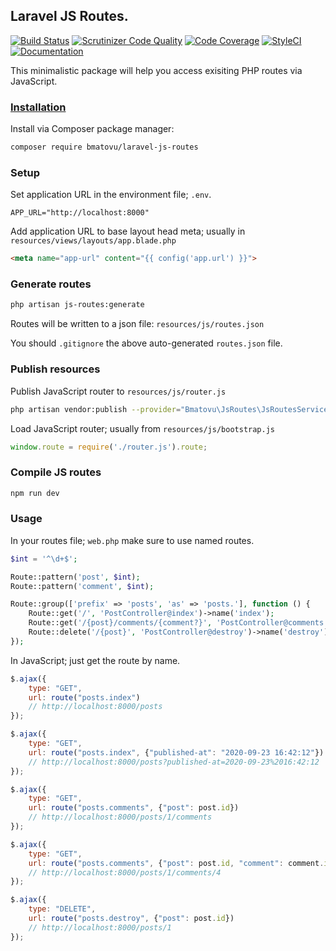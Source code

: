 ## Laravel JS Routes.

[![Build Status](https://travis-ci.org/mtvbrianking/laravel-js-routes.svg?branch=master)](https://travis-ci.org/mtvbrianking/laravel-js-routes)
[![Scrutinizer Code Quality](https://scrutinizer-ci.com/g/mtvbrianking/laravel-js-routes/badges/quality-score.png?b=master)](https://scrutinizer-ci.com/g/mtvbrianking/laravel-js-routes/?branch=master)
[![Code Coverage](https://scrutinizer-ci.com/g/mtvbrianking/laravel-js-routes/badges/coverage.png?b=master)](https://scrutinizer-ci.com/g/mtvbrianking/laravel-js-routes/?branch=master)
[![StyleCI](https://github.styleci.io/repos/269003528/shield?branch=master)](https://github.styleci.io/repos/269003528)
[![Documentation](https://img.shields.io/badge/Documentation-Blue)](https://mtvbrianking.github.io/laravel-js-routes)

This minimalistic package will help you access exisiting PHP routes via JavaScript. 

### [Installation](https://packagist.org/packages/bmatovu/laravel-js-routes)

Install via Composer package manager:

```bash
composer require bmatovu/laravel-js-routes
```

### Setup

Set application URL in the environment file; `.env`.

```
APP_URL="http://localhost:8000"
```

Add application URL to base layout head meta; usually in `resources/views/layouts/app.blade.php`

```html
<meta name="app-url" content="{{ config('app.url') }}">
```

### Generate routes

```bash
php artisan js-routes:generate
```

Routes will be written to a json file: `resources/js/routes.json`

You should `.gitignore` the above auto-generated `routes.json` file.

### Publish resources

Publish JavaScript router to `resources/js/router.js`

```bash
php artisan vendor:publish --provider="Bmatovu\JsRoutes\JsRoutesServiceProvider"
```

Load JavaScript router; usually from `resources/js/bootstrap.js`

```js
window.route = require('./router.js').route;
```

### Compile JS routes

```bash
npm run dev
```

### Usage

In your routes file; `web.php` make sure to use named routes.

```php
$int = '^\d+$';

Route::pattern('post', $int);
Route::pattern('comment', $int);

Route::group(['prefix' => 'posts', 'as' => 'posts.'], function () {
    Route::get('/', 'PostController@index')->name('index');
    Route::get('/{post}/comments/{comment?}', 'PostController@comments')->name('comments');
    Route::delete('/{post}', 'PostController@destroy')->name('destroy');
});
```

In JavaScript; just get the route by name.

```js
$.ajax({
    type: "GET",
    url: route("posts.index") 
    // http://localhost:8000/posts
});

$.ajax({
    type: "GET",
    url: route("posts.index", {"published-at": "2020-09-23 16:42:12"}) 
    // http://localhost:8000/posts?published-at=2020-09-23%2016:42:12
});

$.ajax({
    type: "GET",
    url: route("posts.comments", {"post": post.id}) 
    // http://localhost:8000/posts/1/comments
});

$.ajax({
    type: "GET",
    url: route("posts.comments", {"post": post.id, "comment": comment.id}) 
    // http://localhost:8000/posts/1/comments/4
});

$.ajax({
    type: "DELETE",
    url: route("posts.destroy", {"post": post.id}) 
    // http://localhost:8000/posts/1
});
```
